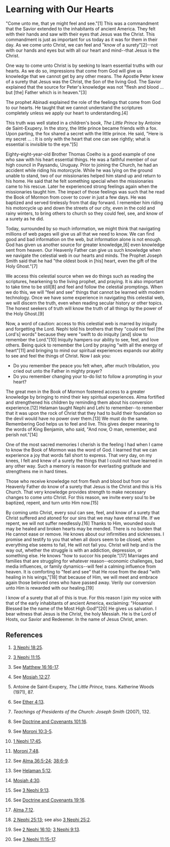# Learning with Our Hearts

"Come unto me, that ye might feel and see."[1] This was a commandment that the
Savior extended to the inhabitants of ancient America. They felt with their
hands and saw with their eyes that Jesus was the Christ. This commandment is
just as important for us today as it was for them in their day. As we come
unto Christ, we can feel and "know of a surety"[2]--not with our hands and
eyes but with all our heart and mind--that Jesus is the Christ.

One way to come unto Christ is by seeking to learn essential truths with our
hearts. As we do so, impressions that come from God will give us knowledge
that we cannot get by any other means. The Apostle Peter knew of a surety that
Jesus was the Christ, the Son of the living God. The Savior explained that the
source for Peter's knowledge was not "flesh and blood ... but [the] Father which
is in heaven."[3]

The prophet Abinadi explained the role of the feelings that come from God to
our hearts. He taught that we cannot understand the scriptures completely
unless we apply our heart to understanding.[4]

This truth was well stated in a children's book, _The Little Prince_ by
Antoine de Saint-Exupery. In the story, the little prince became friends with
a fox. Upon parting, the fox shared a secret with the little prince. He said,
"Here is my secret ... : It is only with the heart that one can see rightly;
what is essential is invisible to the eye."[5]

Eighty-eight-year-old Brother Thomas Coelho is a good example of one who saw
with his heart essential things. He was a faithful member of our high council
in Paysandu, Uruguay. Prior to joining the Church, he had an accident while
riding his motorcycle. While he was lying on the ground unable to stand, two
of our missionaries helped him stand up and return to his home. He said that
he felt something special when the missionaries came to his rescue. Later he
experienced strong feelings again when the missionaries taught him. The impact
of those feelings was such that he read the Book of Mormon from cover to cover
in just a few days. He was baptized and served tirelessly from that day
forward. I remember him riding his motorcycle up and down the streets of our
city, even in the cold and rainy winters, to bring others to church so they
could feel, see, and know of a surety as he did.

Today, surrounded by so much information, we might think that navigating
millions of web pages will give us all that we need to know. We can find good
and bad information on the web, but information alone is not enough. God has
given us another source for greater knowledge,[6] even knowledge sent from
heaven. Our Heavenly Father can give us such knowledge when we navigate the
celestial web in our hearts and minds. The Prophet Joseph Smith said that he
had "the oldest book in [his] heart, even the gift of the Holy Ghost."[7]

We access this celestial source when we do things such as reading the
scriptures, hearkening to the living prophet, and praying. It is also
important to take time to be still[8] and feel and follow the celestial
promptings. When we do this, we will "feel and see" things that cannot be
learned with modern technology. Once we have some experience in navigating
this celestial web, we will discern the truth, even when reading secular
history or other topics. The honest seekers of truth will know the truth of
all things by the power of the Holy Ghost.[9]

Now, a word of caution: access to this celestial web is marred by iniquity and
forgetting the Lord. Nephi told his brothers that they "could not feel [the
Lord's] words" because they were "swift to do iniquity [and] slow to remember
the Lord."[10] Iniquity hampers our ability to see, feel, and love others.
Being quick to remember the Lord by praying "with all the energy of heart"[11]
and bringing to mind our spiritual experiences expands our ability to see and
feel the things of Christ. Now I ask you:

  * Do you remember the peace you felt when, after much tribulation, you cried out unto the Father in mighty prayer? 
  * Do you remember changing your to-do list to follow a prompting in your heart? 

The great men in the Book of Mormon fostered access to a greater knowledge by
bringing to mind their key spiritual experiences. Alma fortified and
strengthened his children by reminding them about his conversion
experience.[12] Helaman taught Nephi and Lehi to remember--to remember that it
was upon the rock of Christ that they had to build their foundation so the
devil would have no power over them.[13] We must do the same. Remembering God
helps us to feel and live. This gives deeper meaning to the words of King
Benjamin, who said, "And now, O man, remember, and perish not."[14]

One of the most sacred memories I cherish is the feeling I had when I came to
know the Book of Mormon was the word of God. I learned that we can experience
a joy that words fall short to express. That very day, on my knees, I felt and
knew of a surety the things that I could not have learned in any other way.
Such a memory is reason for everlasting gratitude and strengthens me in hard
times.

Those who receive knowledge not from flesh and blood but from our Heavenly
Father do know of a surety that Jesus is the Christ and this is His Church.
That very knowledge provides strength to make necessary changes to come unto
Christ. For this reason, we invite every soul to be baptized, repent, and turn
unto Him now.[15]

By coming unto Christ, every soul can see, feel, and know of a surety that
Christ suffered and atoned for our sins that we may have eternal life. If we
repent, we will not suffer needlessly.[16] Thanks to Him, wounded souls may be
healed and broken hearts may be mended. There is no burden that He cannot ease
or remove. He knows about our infirmities and sicknesses. I promise and
testify to you that when all doors seem to be closed, when everything else
seems to fail, He will not fail you. Christ will help and is the way out,
whether the struggle is with an addiction, depression, or something else. He
knows "how to succor his people."[17] Marriages and families that are
struggling for whatever reason--economic challenges, bad media influences, or
family dynamics--will feel a calming influence from heaven. It is comforting
to "feel and see" that He rose from the dead "with healing in his wings,"[18]
that because of Him, we will meet and embrace again those beloved ones who
have passed away. Verily our conversion unto Him is rewarded with our
healing.[19]

I know of a surety that all of this is true. For this reason I join my voice
with that of the early inhabitants of ancient America, exclaiming: "Hosanna!
Blessed be the name of the Most High God!"[20] He gives us salvation. I bear
witness that Jesus is the Christ, the holy Messiah. He is the Lord of Hosts,
our Savior and Redeemer. In the name of Jesus Christ, amen.

## References

  1. [3 Nephi 18:25](https://www.lds.org/scriptures/bofm/3-ne/18.25?lang=eng#24).

  2. [3 Nephi 11:15](https://www.lds.org/scriptures/bofm/3-ne/11.15?lang=eng#14).

  3. See [Matthew 16:16-17](https://www.lds.org/scriptures/nt/matt/16.16-17?lang=eng#15).

  4. See [Mosiah 12:27](https://www.lds.org/scriptures/bofm/mosiah/12.27?lang=eng#26).

  5. Antoine de Saint-Exupery, _The Little Prince,_ trans. Katherine Woods (1971), 87.

  6. See [Ether 4:13](https://www.lds.org/scriptures/bofm/ether/4.13?lang=eng#12).

  7. _Teachings of Presidents of the Church: Joseph Smith_ (2007), 132.

  8. See [Doctrine and Covenants 101:16](https://www.lds.org/scriptures/dc-testament/dc/101.16?lang=eng#15).

  9. See [Moroni 10:3-5](https://www.lds.org/scriptures/bofm/moro/10.3-5?lang=eng#2).

  10. [1 Nephi 17:45](https://www.lds.org/scriptures/bofm/1-ne/17.45?lang=eng#44).

  11. [Moroni 7:48](https://www.lds.org/scriptures/bofm/moro/7.48?lang=eng#47).

  12. See [Alma 36:5-24](https://www.lds.org/scriptures/bofm/alma/36.5-24?lang=eng#4); [38:6-9](https://www.lds.org/scriptures/bofm/alma/38.6-9?lang=eng#5).

  13. See [Helaman 5:12](https://www.lds.org/scriptures/bofm/hel/5.12?lang=eng#11).

  14. [Mosiah 4:30](https://www.lds.org/scriptures/bofm/mosiah/4.30?lang=eng#29).

  15. See [3 Nephi 9:13](https://www.lds.org/scriptures/bofm/3-ne/9.13?lang=eng#12).

  16. See [Doctrine and Covenants 19:16](https://www.lds.org/scriptures/dc-testament/dc/19.16?lang=eng#15).

  17. [Alma 7:12](https://www.lds.org/scriptures/bofm/alma/7.12?lang=eng#11).

  18. [2 Nephi 25:13](https://www.lds.org/scriptures/bofm/2-ne/25.13?lang=eng#12); see also [3 Nephi 25:2](https://www.lds.org/scriptures/bofm/3-ne/25.2?lang=eng#1).

  19. See [2 Nephi 16:10](https://www.lds.org/scriptures/bofm/2-ne/16.10?lang=eng#9); [3 Nephi 9:13](https://www.lds.org/scriptures/bofm/3-ne/9.13?lang=eng#12).

  20. See [3 Nephi 11:15-17](https://www.lds.org/scriptures/bofm/3-ne/11.15-17?lang=eng#14).

